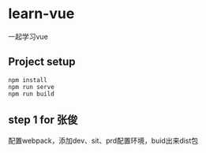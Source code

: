 # learn-vue

一起学习vue

## Project setup
```
npm install
npm run serve
npm run build
```

## step 1 for 张俊

配置webpack，添加dev、sit、prd配置环境，buid出来dist包
```
